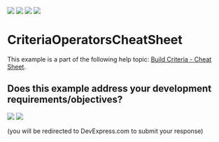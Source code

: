 <!-- default badges list -->
![](https://img.shields.io/endpoint?url=https://codecentral.devexpress.com/api/v1/VersionRange/518812481/22.2.2%2B)
[![](https://img.shields.io/badge/Open_in_DevExpress_Support_Center-FF7200?style=flat-square&logo=DevExpress&logoColor=white)](https://supportcenter.devexpress.com/ticket/details/T1110481)
[![](https://img.shields.io/badge/📖_How_to_use_DevExpress_Examples-e9f6fc?style=flat-square)](https://docs.devexpress.com/GeneralInformation/403183)
[![](https://img.shields.io/badge/💬_Leave_Feedback-feecdd?style=flat-square)](#does-this-example-address-your-development-requirementsobjectives)
<!-- default badges end -->
# CriteriaOperatorsCheatSheet

This example is a part of the following help topic: [Build Criteria - Cheat Sheet](https://docs.devexpress.com/CoreLibraries/404016/devexpress-data-library/criteria-cheat-sheet).
<!-- feedback -->
## Does this example address your development requirements/objectives?

[<img src="https://www.devexpress.com/support/examples/i/yes-button.svg"/>](https://www.devexpress.com/support/examples/survey.xml?utm_source=github&utm_campaign=CriteriaOperatorsCheatSheet&~~~was_helpful=yes) [<img src="https://www.devexpress.com/support/examples/i/no-button.svg"/>](https://www.devexpress.com/support/examples/survey.xml?utm_source=github&utm_campaign=CriteriaOperatorsCheatSheet&~~~was_helpful=no)

(you will be redirected to DevExpress.com to submit your response)
<!-- feedback end -->
